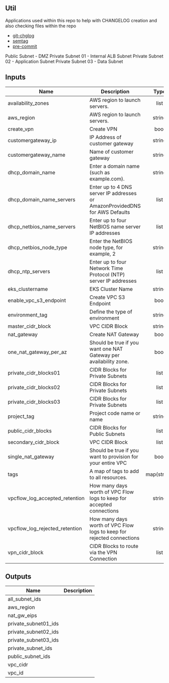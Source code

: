 ## Util
Applications used within this repo to help with CHANGELOG creation and also checking files within the repo

- [git-chglog](https://github.com/git-chglog/git-chglog)
- [semtag](https://github.com/pnikosis/semtag)
- [pre-commit](https://pre-commit.com/)

Public Subnet - DMZ
Private Subnet 01 - Internal ALB Subnet
Private Subnet 02 - Application Subnet
Private Subnet 03 - Data Subnet

<!-- BEGINNING OF PRE-COMMIT-TERRAFORM DOCS HOOK -->
## Inputs

| Name | Description | Type | Default | Required |
|------|-------------|:----:|:-----:|:-----:|
| availability\_zones | AWS region to launch servers. | list | `[ "eu-west-1a", "eu-west-1b" ]` | no |
| aws\_region | AWS region to launch servers. | string | `"eu-west-1"` | no |
| create\_vpn | Create VPN | bool | `"false"` | no |
| customergateway\_ip | IP Address of customer gateway | string | `""` | no |
| customergateway\_name | Name of customer gateway | string | `""` | no |
| dhcp\_domain\_name | Enter a domain name (such as example.com). | string | `""` | no |
| dhcp\_domain\_name\_servers | Enter up to 4 DNS server IP addresses or AmazonProvidedDNS for AWS Defaults | list | `[ "AmazonProvidedDNS" ]` | no |
| dhcp\_netbios\_name\_servers | Enter up to four NetBIOS name server IP addresses | list | `[]` | no |
| dhcp\_netbios\_node\_type | Enter the NetBIOS node type, for example, 2 | string | `""` | no |
| dhcp\_ntp\_servers | Enter up to four Network Time Protocol (NTP) server IP addresses | list | `[]` | no |
| eks\_clustername | EKS Cluster Name | string | `"eks-cluster"` | no |
| enable\_vpc\_s3\_endpoint | Create VPC S3 Endpoint | bool | `"false"` | no |
| environment\_tag | Define the type of environment | string | `""` | no |
| master\_cidr\_block | VPC CIDR Block | string | `""` | no |
| nat\_gateway | Create NAT Gateway | bool | `"false"` | no |
| one\_nat\_gateway\_per\_az | Should be true if you want one NAT Gateway per availability zone. | bool | `"true"` | no |
| private\_cidr\_blocks01 | CIDR Blocks for Private Subnets | list | `[]` | no |
| private\_cidr\_blocks02 | CIDR Blocks for Private Subnets | list | `[]` | no |
| private\_cidr\_blocks03 | CIDR Blocks for Private Subnets | list | `[]` | no |
| project\_tag | Project code name or name | string | `""` | no |
| public\_cidr\_blocks | CIDR Blocks for Public Subnets | list | `[]` | no |
| secondary\_cidr\_block | VPC CIDR Block | list | `[]` | no |
| single\_nat\_gateway | Should be true if you want to provision for your entire VPC | bool | `"false"` | no |
| tags | A map of tags to add to all resources. | map(string) | `{}` | no |
| vpcflow\_log\_accepted\_retention | How many days worth of VPC Flow logs to keep for accepted connections | string | `"14"` | no |
| vpcflow\_log\_rejected\_retention | How many days worth of VPC Flow logs to keep for rejected connections | string | `"14"` | no |
| vpn\_cidr\_block | CIDR Blocks to route via the VPN Connection | list | `[]` | no |

## Outputs

| Name | Description |
|------|-------------|
| all\_subnet\_ids |  |
| aws\_region |  |
| nat\_gw\_eips |  |
| private\_subnet01\_ids |  |
| private\_subnet02\_ids |  |
| private\_subnet03\_ids |  |
| private\_subnet\_ids |  |
| public\_subnet\_ids |  |
| vpc\_cidr |  |
| vpc\_id |  |

<!-- END OF PRE-COMMIT-TERRAFORM DOCS HOOK -->
